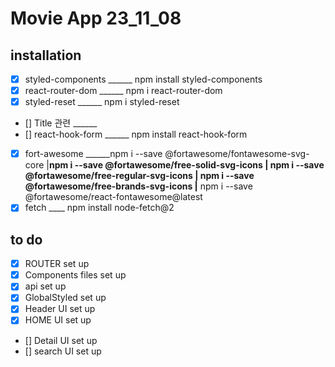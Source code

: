 # Movie App 23_11_08

## installation
- [X] styled-components ______  npm install styled-components
- [X] react-router-dom ______ npm i react-router-dom
- [X] styled-reset ______ npm i styled-reset
- [] Title 관련 ______ 
- [] react-hook-form ______ npm install react-hook-form
- [x] fort-awesome ______npm i --save @fortawesome/fontawesome-svg-core
		  |____npm i --save @fortawesome/free-solid-svg-icons
		  |    npm i --save @fortawesome/free-regular-svg-icons
		  |    npm i --save @fortawesome/free-brands-svg-icons
	  	  |____ npm i --save @fortawesome/react-fontawesome@latest
- [X] fetch ____ npm install node-fetch@2 

## to do 
- [X] ROUTER set up
- [X] Components files set up
- [X] api set up
- [X] GlobalStyled set up
- [X] Header UI set up
- [X] HOME UI set up
- [] Detail UI set up
- [] search UI set up



